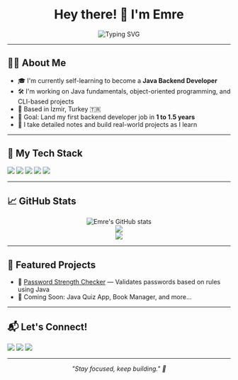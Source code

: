 <h1 align="center">Hey there! 👋 I'm Emre</h1>

<p align="center">
  <img src="https://readme-typing-svg.herokuapp.com?font=Fira+Code&size=24&pause=1000&color=00FF9F&center=true&vCenter=true&width=435&lines=Aspiring+Java+Backend+Developer;Learning+Java+%7C+Spring+%7C+SQL;Building+Projects+with+Purpose+%F0%9F%9A%80" alt="Typing SVG" />
</p>

---

## 👨‍💻 About Me

- 🎓 I'm currently self-learning to become a **Java Backend Developer**
- 🛠️ I'm working on Java fundamentals, object-oriented programming, and CLI-based projects
- 📍 Based in İzmir, Turkey 🇹🇷
- 🎯 Goal: Land my first backend developer job in **1 to 1.5 years**
- 💼 I take detailed notes and build real-world projects as I learn

---

## 🧰 My Tech Stack

<p align="left">
  <img src="https://img.shields.io/badge/Java-ED8B00?style=for-the-badge&logo=java&logoColor=white"/>
  <img src="https://img.shields.io/badge/OOP-%2300ADD8.svg?style=for-the-badge&logo=thealgorithms&logoColor=white"/>
  <img src="https://img.shields.io/badge/Git-F05032?style=for-the-badge&logo=git&logoColor=white"/>
  <img src="https://img.shields.io/badge/GitHub-181717?style=for-the-badge&logo=github&logoColor=white"/>
  <img src="https://img.shields.io/badge/IntelliJIDEA-000000?style=for-the-badge&logo=intellijidea&logoColor=white"/>
</p>

---

## 📈 GitHub Stats

<p align="center">
  <img src="https://github-readme-stats.vercel.app/api?username=sycacore&show_icons=true&theme=radical" alt="Emre's GitHub stats" />
  <br/>
  <img src="https://github-readme-streak-stats.herokuapp.com/?user=sycacore&theme=radical" />
  <br/>
  <img src="https://github-readme-stats.vercel.app/api/top-langs/?username=sycacore&layout=compact&theme=radical" />
</p>

---

## 🚀 Featured Projects

- 🔐 [Password Strength Checker](https://github.com/sycacore/PasswordStrengthChecker) — Validates passwords based on rules using Java
- 🧠 Coming Soon: Java Quiz App, Book Manager, and more...

---

## 📬 Let's Connect!

<p align="left">
  <a href="mailto:emre@sycacore.dev"><img src="https://img.shields.io/badge/email-emre@sycacore.dev-red?style=for-the-badge&logo=gmail&logoColor=white" /></a>
  <a href="https://github.com/sycacore"><img src="https://img.shields.io/badge/GitHub-sycacore-181717?style=for-the-badge&logo=github&logoColor=white" /></a>
  <a href="https://linkedin.com/in/your-link"><img src="https://img.shields.io/badge/LinkedIn-your--link-blue?style=for-the-badge&logo=linkedin&logoColor=white" /></a>
</p>

---

<p align="center"><i>"Stay focused, keep building." 💪</i></p>
